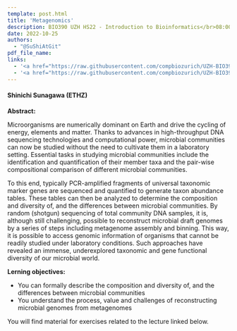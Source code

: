 ```yaml
---
template: post.html
title: 'Metagenomics'
description: BIO390 UZH HS22 - Introduction to Bioinformatics</br>08:00-09:45 @ UZH Irchel Y03-G-85
date: 2022-10-25
authors:
  - "@SuShiAtGit"
pdf_file_name:
links:
  - '<a href="https://raw.githubusercontent.com/compbiozurich/UZH-BIO390/master/course-material/2021-10-26___Shinichi-Sunagawa__Metagenomics__UZH-BIO390-HS21-Exercises.xlsx" target="_blank">[2021 exercises spreadsheet]</a> (.xslx)'
  - '<a href="https://raw.githubusercontent.com/compbiozurich/UZH-BIO390/master/course-material/2021-10-26___Shinichi-Sunagawa__Metagenomics__UZH-BIO390-HS21-lecture-06.pdf" target="_blank">[2021 lecture slides]</a> (.pdf)'
---
```


#### Shinichi Sunagawa (ETHZ)

**Abstract:**

Microorganisms are numerically dominant on Earth and drive the cycling of energy, elements and matter. Thanks to advances in high-throughput DNA sequencing technologies and computational power, microbial communities can now be studied without the need to cultivate them in a laboratory setting. Essential tasks in studying microbial communities include the identification and quantification of their member taxa and the pair-wise compositional comparison of different microbial communities.

<!--more-->

To this end, typically PCR-amplified fragments of universal taxonomic marker genes are sequenced and quantified to generate taxon abundance tables. These tables can then be analyzed to determine the composition and diversity of, and the differences between microbial communities. By random (shotgun) sequencing of total community DNA samples, it is, although still challenging, possible to reconstruct microbial draft genomes by a series of steps including metagenome assembly and binning. This way, it is possible to access genomic information of organisms that cannot be readily studied under laboratory conditions. Such approaches have revealed an immense, underexplored taxonomic and gene functional diversity of our microbial world.

**Lerning objectives:**

- You can formally describe the composition and diversity of, and the differences between microbial communities
- You understand the process, value and challenges of reconstructing microbial genomes from metagenomes

You will find material for exercises related to the lecture linked below.
